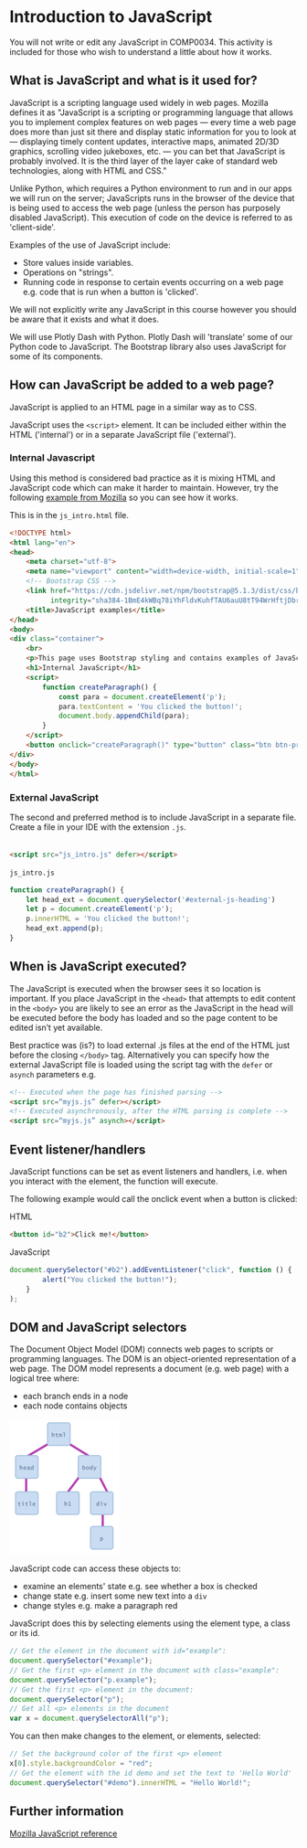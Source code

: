 # Introduction to JavaScript

You will not write or edit any JavaScript in COMP0034. This activity is included for those who wish to understand a little about how it works.

## What is JavaScript and what is it used for?

JavaScript is a scripting language used widely in web pages. Mozilla defines it as "JavaScript is a scripting or
programming language that allows you to implement complex features on web pages — every time a web page does more than
just sit there and display static information for you to look at — displaying timely content updates, interactive maps,
animated 2D/3D graphics, scrolling video jukeboxes, etc. — you can bet that JavaScript is probably involved. It is the
third layer of the layer cake of standard web technologies, along with HTML and CSS."

Unlike Python, which requires a Python environment to run and in our apps we will run on the server; JavaScripts runs in
the browser of the device that is being used to access the web page (unless the person has purposely disabled
JavaScript). This execution of code on the device is referred to as 'client-side'.

Examples of the use of JavaScript include:

- Store values inside variables.
- Operations on "strings".
- Running code in response to certain events occurring on a web page e.g. code that is run when a button is 'clicked'.

We will not explicitly write any JavaScript in this course however you should be aware that it exists and what it does.

We will use Plotly Dash with Python. Plotly Dash will 'translate' some of our Python code to JavaScript. The Bootstrap
library also uses JavaScript for some of its components.

## How can JavaScript be added to a web page?

JavaScript is applied to an HTML page in a similar way as to CSS.

JavaScript uses the `<script>` element. It can be included either within the HTML ('internal') or in a separate
JavaScript file ('external').

### Internal Javascript

Using this method is considered bad practice as it is mixing HTML and JavaScript code which can make it harder to
maintain. However, try the
following [example from Mozilla](https://developer.mozilla.org/en-US/docs/Learn/JavaScript/First_steps/What_is_JavaScript#inline_javascript_handlers)
so you can see how it works.

This is in the `js_intro.html` file.

```html
<!DOCTYPE html>
<html lang="en">
<head>
    <meta charset="utf-8">
    <meta name="viewport" content="width=device-width, initial-scale=1">
    <!-- Bootstrap CSS -->
    <link href="https://cdn.jsdelivr.net/npm/bootstrap@5.1.3/dist/css/bootstrap.min.css" rel="stylesheet"
          integrity="sha384-1BmE4kWBq78iYhFldvKuhfTAU6auU8tT94WrHftjDbrCEXSU1oBoqyl2QvZ6jIW3" crossorigin="anonymous">
    <title>JavaScript examples</title>
</head>
<body>
<div class="container">
    <br>
    <p>This page uses Bootstrap styling and contains examples of JavaScript.</p>
    <h1>Internal JavaScript</h1>
    <script>
        function createParagraph() {
            const para = document.createElement('p');
            para.textContent = 'You clicked the button!';
            document.body.appendChild(para);
        }
    </script>
    <button onclick="createParagraph()" type="button" class="btn btn-primary">Click me!</button>
</div>
</body>
</html>
```

### External JavaScript

The second and preferred method is to include JavaScript in a separate file. Create a file in your IDE with the
extension `.js`.

```html

<script src="js_intro.js" defer></script>
```

`js_intro.js`

```javascript
function createParagraph() {
    let head_ext = document.querySelector('#external-js-heading')
    let p = document.createElement('p');
    p.innerHTML = 'You clicked the button!';
    head_ext.append(p);
}
```

## When is JavaScript executed?

The JavaScript is executed when the browser sees it so location is important. If you place JavaScript in the `<head>`
that attempts to edit content in the `<body>` you are likely to see an error as the JavaScript in the head will be
executed before the body has loaded and so the page content to be edited isn’t yet available.

Best practice was (is?) to load external .js files at the end of the HTML just before the closing `</body>` tag.
Alternatively you can specify how the external JavaScript file is loaded using the script tag with the `defer`
or `asynch` parameters e.g.

```html
<!-- Executed when the page has finished parsing -->
<script src=“myjs.js” defer></script>
<!-- Executed asynchronously, after the HTML parsing is complete -->
<script src=“myjs.js” asynch></script> 
```

## Event listener/handlers

JavaScript functions can be set as event listeners and handlers, i.e. when you interact with the element, the function
will execute.

The following example would call the onclick event when a button is clicked:

HTML

```html
<button id="b2">Click me!</button>
```

JavaScript

```javascript
document.querySelector("#b2").addEventListener("click", function () {
        alert("You clicked the button!");
    }
);
```

## DOM and JavaScript selectors

The Document Object Model (DOM)  connects web pages to scripts or programming languages. The DOM is an object-oriented
representation of a web page. The DOM model represents a document (e.g. web page) with a logical tree where:

- each branch ends in a node
- each node contains objects

![DOM](img/dom.png)

JavaScript code can access these objects to:

- examine an elements' state e.g. see whether a box is checked
- change state e.g. insert some new text into a `div`
- change styles e.g. make a paragraph red

JavaScript does this by selecting elements using the element type, a class or its id.

```javascript
// Get the element in the document with id="example":
document.querySelector("#example");
// Get the first <p> element in the document with class="example":
document.querySelector("p.example");
// Get the first <p> element in the document:
document.querySelector("p"); 
// Get all <p> elements in the document
var x = document.querySelectorAll("p");
```

You can then make changes to the element, or elements, selected:

```javascript
// Set the background color of the first <p> element
x[0].style.backgroundColor = "red";  
// Get the element with the id demo and set the text to 'Hello World'
document.querySelector("#demo").innerHTML = "Hello World!";
```

## Further information

[Mozilla JavaScript reference](https://developer.mozilla.org/en-US/docs/Web/JavaScript)
